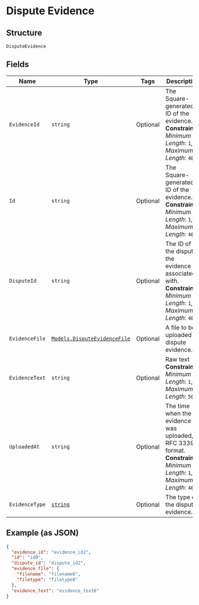 
# Dispute Evidence

## Structure

`DisputeEvidence`

## Fields

| Name | Type | Tags | Description |
|  --- | --- | --- | --- |
| `EvidenceId` | `string` | Optional | The Square-generated ID of the evidence.<br>**Constraints**: *Minimum Length*: `1`, *Maximum Length*: `40` |
| `Id` | `string` | Optional | The Square-generated ID of the evidence.<br>**Constraints**: *Minimum Length*: `1`, *Maximum Length*: `40` |
| `DisputeId` | `string` | Optional | The ID of the dispute the evidence is associated with.<br>**Constraints**: *Minimum Length*: `1`, *Maximum Length*: `40` |
| `EvidenceFile` | [`Models.DisputeEvidenceFile`](../../doc/models/dispute-evidence-file.md) | Optional | A file to be uploaded as dispute evidence. |
| `EvidenceText` | `string` | Optional | Raw text<br>**Constraints**: *Minimum Length*: `1`, *Maximum Length*: `500` |
| `UploadedAt` | `string` | Optional | The time when the evidence was uploaded, in RFC 3339 format.<br>**Constraints**: *Minimum Length*: `1`, *Maximum Length*: `40` |
| `EvidenceType` | [`string`](../../doc/models/dispute-evidence-type.md) | Optional | The type of the dispute evidence. |

## Example (as JSON)

```json
{
  "evidence_id": "evidence_id2",
  "id": "id0",
  "dispute_id": "dispute_id2",
  "evidence_file": {
    "filename": "filename8",
    "filetype": "filetype8"
  },
  "evidence_text": "evidence_text6"
}
```

